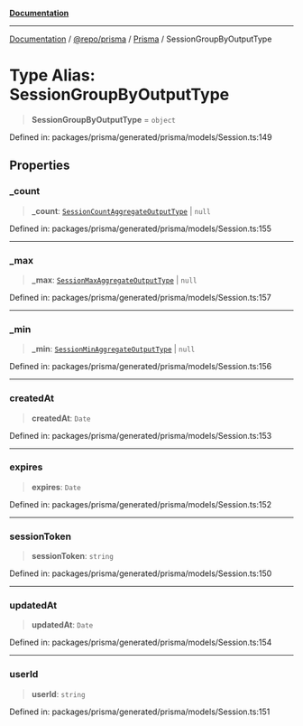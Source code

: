 [**Documentation**](../../../../../README.md)

***

[Documentation](../../../../../README.md) / [@repo/prisma](../../../README.md) / [Prisma](../README.md) / SessionGroupByOutputType

# Type Alias: SessionGroupByOutputType

> **SessionGroupByOutputType** = `object`

Defined in: packages/prisma/generated/prisma/models/Session.ts:149

## Properties

### \_count

> **\_count**: [`SessionCountAggregateOutputType`](SessionCountAggregateOutputType.md) \| `null`

Defined in: packages/prisma/generated/prisma/models/Session.ts:155

***

### \_max

> **\_max**: [`SessionMaxAggregateOutputType`](SessionMaxAggregateOutputType.md) \| `null`

Defined in: packages/prisma/generated/prisma/models/Session.ts:157

***

### \_min

> **\_min**: [`SessionMinAggregateOutputType`](SessionMinAggregateOutputType.md) \| `null`

Defined in: packages/prisma/generated/prisma/models/Session.ts:156

***

### createdAt

> **createdAt**: `Date`

Defined in: packages/prisma/generated/prisma/models/Session.ts:153

***

### expires

> **expires**: `Date`

Defined in: packages/prisma/generated/prisma/models/Session.ts:152

***

### sessionToken

> **sessionToken**: `string`

Defined in: packages/prisma/generated/prisma/models/Session.ts:150

***

### updatedAt

> **updatedAt**: `Date`

Defined in: packages/prisma/generated/prisma/models/Session.ts:154

***

### userId

> **userId**: `string`

Defined in: packages/prisma/generated/prisma/models/Session.ts:151
